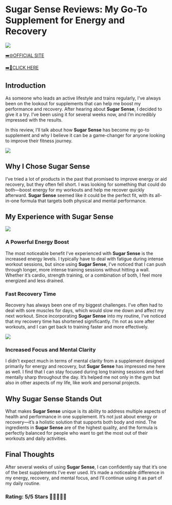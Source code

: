 # **Sugar Sense Reviews**: My Go-To Supplement for Energy and Recovery

[![](https://static.vecteezy.com/system/resources/thumbnails/019/896/014/small/buy-now-gradient-button-with-cart-symbol-buy-now-illustration-png.png)](https://edetoop.top/lander/sugarpreland-1/sugarsense.html) 

[➡️🌐OFFICIAL SITE](https://edetoop.top/lander/sugarpreland-1/sugarsense.html) 

[➡️🔗CLICK HERE](https://edetoop.top/lander/sugarpreland-1/sugarsense.html) 


## Introduction

As someone who leads an active lifestyle and trains regularly, I’ve always been on the lookout for supplements that can help me boost my performance and recovery. After hearing about **Sugar Sense**, I decided to give it a try. I’ve been using it for several weeks now, and I’m incredibly impressed with the results.

In this review, I’ll talk about how **Sugar Sense** has become my go-to supplement and why I believe it can be a game-changer for anyone looking to improve their fitness journey.

[![](https://wallpapers.com/images/hd/red-order-now-button-udg4jcj4arvn8b0n-2.png)](https://edetoop.top/lander/sugarpreland-1/sugarsense.html)  

## Why I Chose **Sugar Sense**

I’ve tried a lot of products in the past that promised to improve energy or aid recovery, but they often fell short. I was looking for something that could do both—boost energy for my workouts and help me recover quickly afterward. **Sugar Sense** seemed like it could be the perfect fit, with its all-in-one formula that targets both physical and mental performance.

## My Experience with **Sugar Sense**

[![](https://static.vecteezy.com/system/resources/thumbnails/019/896/014/small/buy-now-gradient-button-with-cart-symbol-buy-now-illustration-png.png)](https://edetoop.top/lander/sugarpreland-1/sugarsense.html)

### A Powerful Energy Boost

The most noticeable benefit I’ve experienced with **Sugar Sense** is the increased energy levels. I typically have to deal with fatigue during intense workout sessions, but since using **Sugar Sense**, I’ve noticed that I can push through longer, more intense training sessions without hitting a wall. Whether it’s cardio, strength training, or a combination of both, I feel more energized and less drained.

### Fast Recovery Time

Recovery has always been one of my biggest challenges. I’ve often had to deal with sore muscles for days, which would slow me down and affect my next workout. Since incorporating **Sugar Sense** into my routine, I’ve noticed that my recovery time has shortened significantly. I’m not as sore after workouts, and I can get back to training faster and more effectively.

[![](https://wallpapers.com/images/hd/red-order-now-button-udg4jcj4arvn8b0n-2.png)](https://edetoop.top/lander/sugarpreland-1/sugarsense.html)  

### Increased Focus and Mental Clarity

I didn’t expect much in terms of mental clarity from a supplement designed primarily for energy and recovery, but **Sugar Sense** has impressed me here as well. I find that I can stay focused during long training sessions and feel mentally sharp throughout the day. It’s helped me not only in the gym but also in other aspects of my life, like work and personal projects.

## Why **Sugar Sense** Stands Out

What makes **Sugar Sense** unique is its ability to address multiple aspects of health and performance in one supplement. It’s not just about energy or recovery—it’s a holistic solution that supports both body and mind. The ingredients in **Sugar Sense** are of the highest quality, and the formula is perfectly balanced for people who want to get the most out of their workouts and daily activities.

## Final Thoughts

After several weeks of using **Sugar Sense**, I can confidently say that it’s one of the best supplements I’ve ever used. It’s made a noticeable difference in my energy, recovery, and mental focus, and I’ll continue using it as part of my daily routine.

### Rating: 5/5 Stars 🌟🌟🌟🌟🌟
